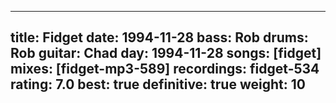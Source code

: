
---
title: Fidget
date: 1994-11-28
bass:	Rob
drums:	Rob
guitar:	Chad
day: 1994-11-28
songs: [fidget]
mixes: [fidget-mp3-589]
recordings: fidget-534
rating: 7.0
best: true
definitive: true
weight: 10
---
